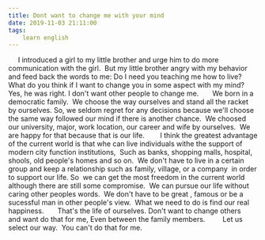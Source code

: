 ```yaml
---
title: Dont want to change me with your mind
date: 2019-11-03 21:11:00
tags:
    learn english
---
```

     I introduced a girl to my little brother and urge him to do more communication with the girl.  But my little brother angry with my behavior and feed back the words to me: Do I need you teaching me how to live?  What do you think if I want to change you in some aspect with my mind?      Yes, he was right. I don't want other people to change me.       We born in a democratic family.  We choose the way ourselves and stand all the racket by ourselves. So, we seldom regret for any decisions because we'll choose the same way followed our mind if there is another chance.  We choosed our university, major, work location, our career and wife by ourselves.  We are happy for that because that is our life.        I think the greatest advantage of the current world is that whe can live individuals withe the support of modern city function institutions,  Such as banks, shopping malls, hospital, shools, old people's homes and so on.  We don't have to live in a certain group and keep a relationship such as family, village, or a company  in order to support our life. So  we can get the most freedom in the current world although there are still some compromise.  We can pursue our life without caring other peoples words.  We don't have to be great , famous or be a sucessful man in other people's view.  What we need to do is find our real happiness.       That's the life of ourselves. Don't want to change others and want do that for me, Even between the family members.         Let us select our way.  You can't do that for me.